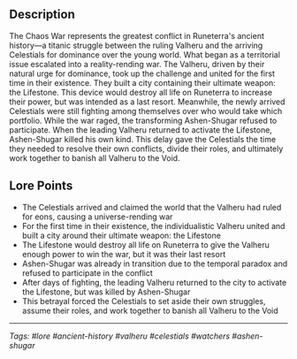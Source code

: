 ## Description

The Chaos War represents the greatest conflict in Runeterra's ancient history—a titanic struggle between the ruling Valheru and the arriving Celestials for dominance over the young world. What began as a territorial issue escalated into a reality-rending war. The Valheru, driven by their natural urge for dominance, took up the challenge and united for the first time in their existence. They built a city containing their ultimate weapon: the Lifestone. This device would destroy all life on Runeterra to increase their power, but was intended as a last resort. Meanwhile, the newly arrived Celestials were still fighting among themselves over who would take which portfolio. While the war raged, the transforming Ashen-Shugar refused to participate. When the leading Valheru returned to activate the Lifestone, Ashen-Shugar killed his own kind. This delay gave the Celestials the time they needed to resolve their own conflicts, divide their roles, and ultimately work together to banish all Valheru to the Void.

## Lore Points

- The Celestials arrived and claimed the world that the Valheru had ruled for eons, causing a universe-rending war
- For the first time in their existence, the individualistic Valheru united and built a city around their ultimate weapon: the Lifestone
- The Lifestone would destroy all life on Runeterra to give the Valheru enough power to win the war, but it was their last resort
- Ashen-Shugar was already in transition due to the temporal paradox and refused to participate in the conflict
- After days of fighting, the leading Valheru returned to the city to activate the Lifestone, but was killed by Ashen-Shugar
- This betrayal forced the Celestials to set aside their own struggles, assume their roles, and work together to banish all Valheru to the Void

---

_Tags: #lore #ancient-history #valheru #celestials #watchers #ashen-shugar_